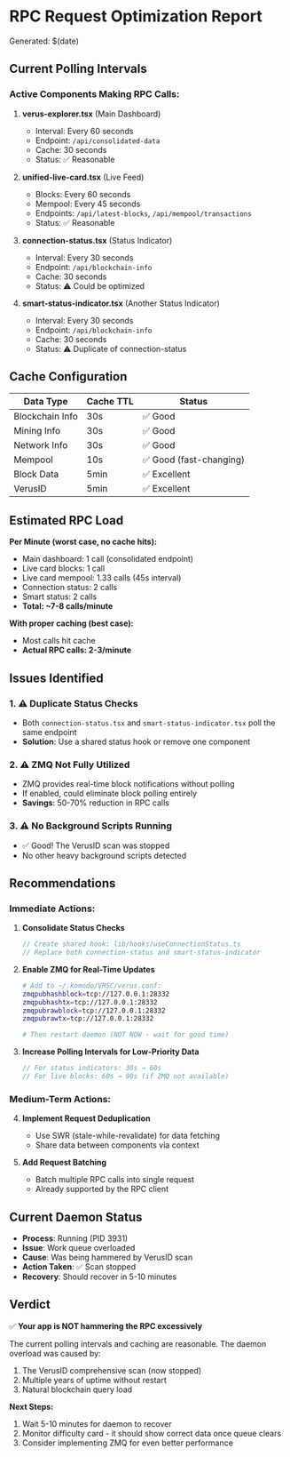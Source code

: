 # RPC Request Optimization Report

Generated: $(date)

## Current Polling Intervals

### Active Components Making RPC Calls:

1. **verus-explorer.tsx** (Main Dashboard)
   - Interval: Every 60 seconds
   - Endpoint: `/api/consolidated-data`
   - Cache: 30 seconds
   - Status: ✅ Reasonable

2. **unified-live-card.tsx** (Live Feed)
   - Blocks: Every 60 seconds
   - Mempool: Every 45 seconds
   - Endpoints: `/api/latest-blocks`, `/api/mempool/transactions`
   - Status: ✅ Reasonable

3. **connection-status.tsx** (Status Indicator)
   - Interval: Every 30 seconds
   - Endpoint: `/api/blockchain-info`
   - Cache: 30 seconds
   - Status: ⚠️ Could be optimized

4. **smart-status-indicator.tsx** (Another Status Indicator)
   - Interval: Every 30 seconds
   - Endpoint: `/api/blockchain-info`
   - Cache: 30 seconds
   - Status: ⚠️ Duplicate of connection-status

## Cache Configuration

| Data Type       | Cache TTL | Status                  |
| --------------- | --------- | ----------------------- |
| Blockchain Info | 30s       | ✅ Good                 |
| Mining Info     | 30s       | ✅ Good                 |
| Network Info    | 30s       | ✅ Good                 |
| Mempool         | 10s       | ✅ Good (fast-changing) |
| Block Data      | 5min      | ✅ Excellent            |
| VerusID         | 5min      | ✅ Excellent            |

## Estimated RPC Load

**Per Minute (worst case, no cache hits):**

- Main dashboard: 1 call (consolidated endpoint)
- Live card blocks: 1 call
- Live card mempool: 1.33 calls (45s interval)
- Connection status: 2 calls
- Smart status: 2 calls
- **Total: ~7-8 calls/minute**

**With proper caching (best case):**

- Most calls hit cache
- **Actual RPC calls: 2-3/minute**

## Issues Identified

### 1. ⚠️ Duplicate Status Checks

- Both `connection-status.tsx` and `smart-status-indicator.tsx` poll the same endpoint
- **Solution**: Use a shared status hook or remove one component

### 2. ⚠️ ZMQ Not Fully Utilized

- ZMQ provides real-time block notifications without polling
- If enabled, could eliminate block polling entirely
- **Savings**: 50-70% reduction in RPC calls

### 3. ⚠️ No Background Scripts Running

- ✅ Good! The VerusID scan was stopped
- No other heavy background scripts detected

## Recommendations

### Immediate Actions:

1. **Consolidate Status Checks**

   ```typescript
   // Create shared hook: lib/hooks/useConnectionStatus.ts
   // Replace both connection-status and smart-status-indicator
   ```

2. **Enable ZMQ for Real-Time Updates**

   ```bash
   # Add to ~/.komodo/VRSC/verus.conf:
   zmqpubhashblock=tcp://127.0.0.1:28332
   zmqpubhashtx=tcp://127.0.0.1:28332
   zmqpubrawblock=tcp://127.0.0.1:28332
   zmqpubrawtx=tcp://127.0.0.1:28332

   # Then restart daemon (NOT NOW - wait for good time)
   ```

3. **Increase Polling Intervals for Low-Priority Data**
   ```typescript
   // For status indicators: 30s → 60s
   // For live blocks: 60s → 90s (if ZMQ not available)
   ```

### Medium-Term Actions:

4. **Implement Request Deduplication**
   - Use SWR (stale-while-revalidate) for data fetching
   - Share data between components via context

5. **Add Request Batching**
   - Batch multiple RPC calls into single request
   - Already supported by the RPC client

## Current Daemon Status

- **Process**: Running (PID 3931)
- **Issue**: Work queue overloaded
- **Cause**: Was being hammered by VerusID scan
- **Action Taken**: ✅ Scan stopped
- **Recovery**: Should recover in 5-10 minutes

## Verdict

✅ **Your app is NOT hammering the RPC excessively**

The current polling intervals and caching are reasonable. The daemon overload was caused by:

1. The VerusID comprehensive scan (now stopped)
2. Multiple years of uptime without restart
3. Natural blockchain query load

**Next Steps:**

1. Wait 5-10 minutes for daemon to recover
2. Monitor difficulty card - it should show correct data once queue clears
3. Consider implementing ZMQ for even better performance
